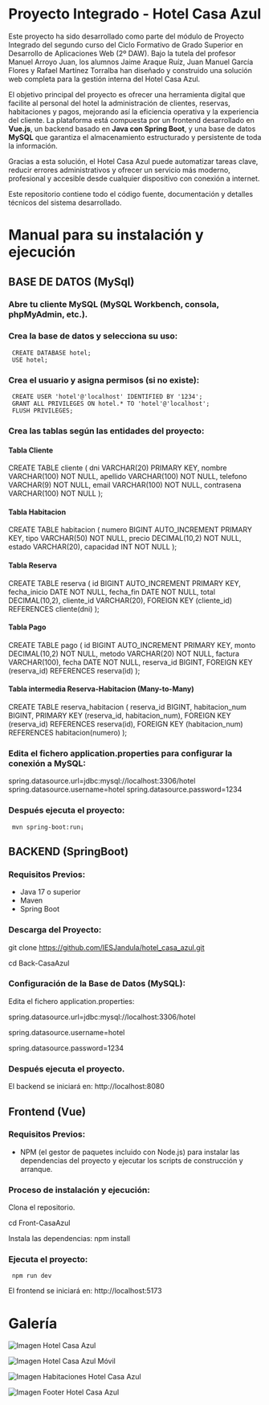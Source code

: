 # Proyecto Integrado - Hotel Casa Azul

Este proyecto ha sido desarrollado como parte del módulo de Proyecto Integrado del segundo curso del Ciclo Formativo de Grado Superior en Desarrollo de Aplicaciones Web (2º DAW). Bajo la tutela del profesor Manuel Arroyo Juan, los alumnos Jaime Araque Ruíz, Juan Manuel García Flores y Rafael Martínez Torralba han diseñado y construido una solución web completa para la gestión interna del Hotel Casa Azul.

El objetivo principal del proyecto es ofrecer una herramienta digital que facilite al personal del hotel la administración de clientes, reservas, habitaciones y pagos, mejorando así la eficiencia operativa y la experiencia del cliente. La plataforma está compuesta por un frontend desarrollado en **Vue.js**, un backend basado en **Java con Spring Boot**, y una base de datos **MySQL** que garantiza el almacenamiento estructurado y persistente de toda la información.

Gracias a esta solución, el Hotel Casa Azul puede automatizar tareas clave, reducir errores administrativos y ofrecer un servicio más moderno, profesional y accesible desde cualquier dispositivo con conexión a internet.

Este repositorio contiene todo el código fuente, documentación y detalles técnicos del sistema desarrollado.

# Manual para su instalación y ejecución

## BASE DE DATOS (MySql)

### Abre tu cliente MySQL (MySQL Workbench, consola, phpMyAdmin, etc.).
### Crea la base de datos y selecciona su uso:
     CREATE DATABASE hotel;
     USE hotel;
### Crea el usuario y asigna permisos (si no existe):
     CREATE USER 'hotel'@'localhost' IDENTIFIED BY '1234';
     GRANT ALL PRIVILEGES ON hotel.* TO 'hotel'@'localhost';
     FLUSH PRIVILEGES;
### Crea las tablas según las entidades del proyecto:

#### Tabla Cliente
CREATE TABLE cliente (
    dni VARCHAR(20) PRIMARY KEY,
    nombre VARCHAR(100) NOT NULL,
    apellido VARCHAR(100) NOT NULL,
    telefono VARCHAR(9) NOT NULL,
    email VARCHAR(100) NOT NULL,
    contrasena VARCHAR(100) NOT NULL
);

#### Tabla Habitacion
CREATE TABLE habitacion (
    numero BIGINT AUTO_INCREMENT PRIMARY KEY,
    tipo VARCHAR(50) NOT NULL,
    precio DECIMAL(10,2) NOT NULL,
    estado VARCHAR(20),
    capacidad INT NOT NULL
);

#### Tabla Reserva
CREATE TABLE reserva (
    id BIGINT AUTO_INCREMENT PRIMARY KEY,
    fecha_inicio DATE NOT NULL,
    fecha_fin DATE NOT NULL,
    total DECIMAL(10,2),
    cliente_id VARCHAR(20),
    FOREIGN KEY (cliente_id) REFERENCES cliente(dni)
);

#### Tabla Pago
CREATE TABLE pago (
    id BIGINT AUTO_INCREMENT PRIMARY KEY,
    monto DECIMAL(10,2) NOT NULL,
    metodo VARCHAR(20) NOT NULL,
    factura VARCHAR(100),
    fecha DATE NOT NULL,
    reserva_id BIGINT,
    FOREIGN KEY (reserva_id) REFERENCES reserva(id)
);

#### Tabla intermedia Reserva-Habitacion (Many-to-Many)
CREATE TABLE reserva_habitacion (
    reserva_id BIGINT,
    habitacion_num BIGINT,
    PRIMARY KEY (reserva_id, habitacion_num),
    FOREIGN KEY (reserva_id) REFERENCES reserva(id),
    FOREIGN KEY (habitacion_num) REFERENCES habitacion(numero)
);

### Edita el fichero application.properties para configurar la conexión a MySQL:
spring.datasource.url=jdbc:mysql://localhost:3306/hotel
spring.datasource.username=hotel
spring.datasource.password=1234

### Después ejecuta el proyecto:
     mvn spring-boot:run¡

## BACKEND (SpringBoot)

### Requisitos Previos:
- Java 17 o superior
- Maven
- Spring Boot

### Descarga del Proyecto:
git clone https://github.com/IESJandula/hotel_casa_azul.git

cd Back-CasaAzul

### Configuración de la Base de Datos (MySQL):
Edita el fichero application.properties:

spring.datasource.url=jdbc:mysql://localhost:3306/hotel

spring.datasource.username=hotel

spring.datasource.password=1234


### Después ejecuta el proyecto.
El backend se iniciará en:
http://localhost:8080

## Frontend (Vue)

### Requisitos Previos:
- NPM (el gestor de paquetes incluido con Node.js) para instalar las dependencias del proyecto y ejecutar los scripts de construcción y arranque.

### Proceso de instalación y ejecución:
Clona el repositorio.

cd Front-CasaAzul

Instala las dependencias:
     npm install
### Ejecuta el proyecto:
     npm run dev

El frontend se iniciará en:
http://localhost:5173

# Galería

![Imagen Hotel Casa Azul](assets/CasaAzul1.png)

![Imagen Hotel Casa Azul Móvil](assets/CasaAzul2.png)

![Imagen Habitaciones Hotel Casa Azul](assets/CasaAzul3.png)

![Imagen Footer Hotel Casa Azul](assets/CasaAzul4.png)

